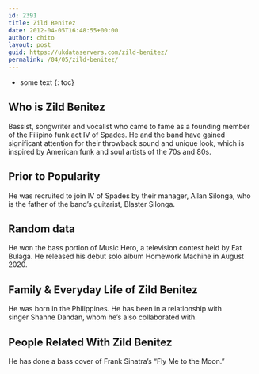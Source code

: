 ```yaml
---
id: 2391
title: Zild Benitez
date: 2012-04-05T16:48:55+00:00
author: chito
layout: post
guid: https://ukdataservers.com/zild-benitez/
permalink: /04/05/zild-benitez/
---
```


* some text
{: toc}
          
          
## Who is  Zild Benitez
                  
                  
                  
Bassist, songwriter and vocalist who came to fame as a founding member of the Filipino funk act IV of Spades. He and the band have gained significant attention for their throwback sound and unique look, which is inspired by American funk and soul artists of the 70s and 80s.  
                  
                
                
                
## Prior to Popularity 
                  
                  
                  
He was recruited to join IV of Spades by their manager, Allan Silonga, who is the father of the band&#8217;s guitarist, Blaster Silonga. 
                  
                
                
                
## Random data 
                  
                  
                  
He won the bass portion of Music Hero, a television contest held by Eat Bulaga. He released his debut solo album Homework Machine in August 2020.
                  
                
                
                
## Family & Everyday Life of Zild Benitez
                  
                  
                  
He was born in the Philippines. He has been in a relationship with singer Shanne Dandan, whom he&#8217;s also collaborated with.
                  
                
                
                
## People Related With  Zild Benitez
                  
                  
                  
He has done a bass cover of Frank Sinatra&#8217;s &#8220;Fly Me to the Moon.&#8221; 
                  
                
              
            
          
          
          
    
    
  
